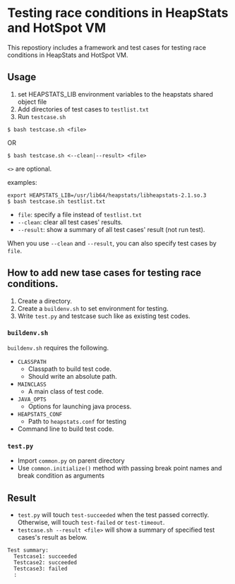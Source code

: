 # Testing race conditions in HeapStats and HotSpot VM

This repostiory includes a framework and test cases for testing race conditions in HeapStats and HotSpot VM.

## Usage

1. set HEAPSTATS_LIB environment variables to the heapstats shared object file
2. Add directories of test cases to `testlist.txt`
3. Run `testcase.sh`

```
$ bash testcase.sh <file>
```

OR

```
$ bash testcase.sh <--clean|--result> <file>
```

`<>` are optional.

examples:

```
export HEAPSTATS_LIB=/usr/lib64/heapstats/libheapstats-2.1.so.3
$ bash testcase.sh testlist.txt
```

* `file`: specify a file instead of `testlist.txt`
* `--clean`: clear all test cases' results.
* `--result`: show a summary of all test cases' result (not run test).

When you use `--clean` and `--result`, you can also specify test cases by `file`.

## How to add new tase cases for testing race conditions.

1. Create a directory.
2. Create a `buildenv.sh` to set environment for testing.
3. Write `test.py` and testcase such like as existing test codes.

### `buildenv.sh`

`buildenv.sh` requires the following.

* `CLASSPATH`
    * Classpath to build test code.
    * Should write an absolute path.
* `MAINCLASS`
    * A main class of test code.
* `JAVA_OPTS`
    * Options for launching java process.
* `HEAPSTATS_CONF`
    * Path to `heapstats.conf` for testing
* Command line to build test code.

### `test.py`

* Import `common.py` on parent directory
* Use `common.initialize()` method with passing break point names and break condition as arguments

## Result

* `test.py` will touch `test-succeeded` when the test passed correctly. Otherwise, will touch `test-failed` or `test-timeout`.
* `testcase.sh --result <file>` will show a summary of specified test cases's result as below.

```
Test summary:
  Testcase1: succeeded
  Testcase2: succeeded
  Testcase3: failed
  :
```


